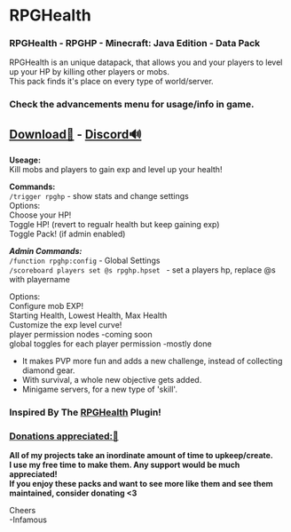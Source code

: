 # RPGHealth  
### RPGHealth - RPGHP - Minecraft: Java Edition - Data Pack   
RPGHealth is an unique datapack, that allows you and your players to level up your HP by killing other players or mobs.   
This pack finds it's place on every type of world/server.     

### Check the advancements menu for usage/info in game.    

## [Download🔗](https://github.com/InfamousMusicify//RPGHP/blob/master/Downloads.md) - [Discord🔊](https://discord.gg/T5XhN4tXgW)           

**Useage:**     
Kill mobs and players to gain exp and level up your health!   

**Commands:**   
``/trigger rpghp`` - show stats and change settings   
Options:     
Choose your HP!     
Toggle HP! (revert to regualr health but keep gaining exp)  
Toggle Pack! (if admin enabled)  

_**Admin Commands:**_    
``/function rpghp:config`` - Global Settings   
``/scoreboard players set @s rpghp.hpset `` - set a players hp, replace @s with playername  

Options:      
Configure mob EXP!   
Starting Health, Lowest Health, Max Health   
Customize the exp level curve!   
player permission nodes  -coming soon   
global toggles for each player permission  -mostly done   

* It makes PVP more fun and adds a new challenge, instead of collecting diamond gear.
* With survival, a whole new objective gets added.
* Minigame servers, for a new type of 'skill'.

### Inspired By The [RPGHealth](https://dev.bukkit.org/projects/rpghealth) Plugin!    

### [Donations appreciated:🔗](https://www.patreon.com/InfamousMusicify)   
__All of my projects take an inordinate amount of time to upkeep/create.  
I use my free time to make them. Any support would be much appreciated!  
If you enjoy these packs and want to see more like them and see them maintained, consider donating <3__     


Cheers   
-Infamous 

